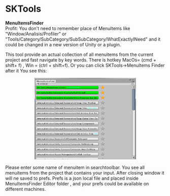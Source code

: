 # SKTools

<b>MenuItemsFinder</b>\
Profit: You don't need to remember place of MenuItems like "Window/Analisis/Profiler" or "Tools/Category/SubCategory/SubSubCategory/WhatExactlyINeed" and it could be changed in a new version of Unity or a plugin.

This tool provide an actual collection of all menuitems from the current project and fast navigate by key words. There is hotkey MacOs= (cmd + shift+ f) , Win = (ctrl + shift+f). Or you can click SKTools->MenuItems Finder after it
You see this:
<div align="center">
    <img src="/MenuItemsFinder/Editor Resources/view2.png?raw=true" width="320" height="256"/>
</div>

Please enter some name of menuitem in searchtoolbar. You see all menuitems from the project that contains your input. After closing window it will ne saved to prefs. Prefs is a json local file and placed inside MenuItemsFinder Editor folder , and your prefs could be available on different machines. 


